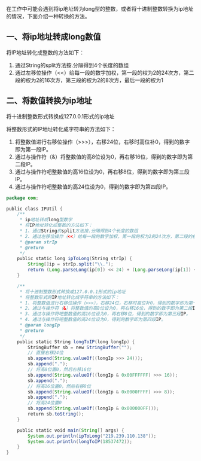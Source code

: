 在工作中可能会遇到将ip地址转为long型的整数，或者将十进制整数转换为ip地址的情况，下面介绍一种转换的方法。

## 一、将ip地址转成long数值

将IP地址转化成整数的方法如下：

1. 通过String的split方法按.分隔得到4个长度的数组
2. 通过左移位操作（<<）给每一段的数字加权，第一段的权为2的24次方，第二段的权为2的16次方，第三段的权为2的8次方，最后一段的权为1

## 二、将数值转换为ip地址

将十进制整数形式转换成127.0.0.1形式的ip地址

将整数形式的IP地址转化成字符串的方法如下：

1. 将整数值进行右移位操作（>>>），右移24位，右移时高位补0，得到的数字即为第一段IP。
2. 通过与操作符（&）将整数值的高8位设为0，再右移16位，得到的数字即为第二段IP。
3. 通过与操作符吧整数值的高16位设为0，再右移8位，得到的数字即为第三段IP。
4. 通过与操作符吧整数值的高24位设为0，得到的数字即为第四段IP。

```java
package com;

public class IPUtil {
    /**
	 * ip地址转成long型数字
	 * 将IP地址转化成整数的方法如下：
	 * 1、通过String的split方法按.分隔得到4个长度的数组
	 * 2、通过左移位操作（<<）给每一段的数字加权，第一段的权为2的24次方，第二段的权为2的16次方，第三段的权为2的8次方，最后一段的权为1
	 * @param strIp
	 * @return
	 */
    public static long ipToLong(String strIp) {
        String[]ip = strIp.split("\\.");
        return (Long.parseLong(ip[0]) << 24) + (Long.parseLong(ip[1]) << 16) + (Long.parseLong(ip[2]) << 8) + Long.parseLong(ip[3]);
    }

    /**
	 * 将十进制整数形式转换成127.0.0.1形式的ip地址
	 * 将整数形式的IP地址转化成字符串的方法如下：
	 * 1、将整数值进行右移位操作（>>>），右移24位，右移时高位补0，得到的数字即为第一段IP。
	 * 2、通过与操作符（&）将整数值的高8位设为0，再右移16位，得到的数字即为第二段IP。
	 * 3、通过与操作符吧整数值的高16位设为0，再右移8位，得到的数字即为第三段IP。
	 * 4、通过与操作符吧整数值的高24位设为0，得到的数字即为第四段IP。
	 * @param longIp
	 * @return
	 */
    public static String longToIP(long longIp) {
        StringBuffer sb = new StringBuffer("");
        // 直接右移24位
        sb.append(String.valueOf((longIp >>> 24)));
        sb.append(".");
        // 将高8位置0，然后右移16位
        sb.append(String.valueOf((longIp & 0x00FFFFFF) >>> 16));
        sb.append(".");
        // 将高16位置0，然后右移8位
        sb.append(String.valueOf((longIp & 0x0000FFFF) >>> 8));
        sb.append(".");
        // 将高24位置0
        sb.append(String.valueOf((longIp & 0x000000FF)));
        return sb.toString();
    }

    public static void main(String[] args) {
        System.out.println(ipToLong("219.239.110.138"));
        System.out.println(longToIP(18537472));
    }
}
```

